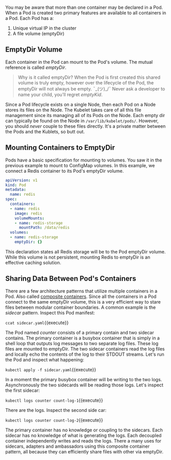 You may be aware that more than one container may be declared in a Pod. When a Pod is created two primary features are available to all containers in a Pod. Each Pod has a:

1. Unique virtual IP in the cluster
2. A file volume (emptyDir)

## EmptyDir Volume

Each container in the Pod can mount to the Pod's volume. The mutual reference is called _emptyDir_.

> Why is it called emptyDir? When the Pod is first created this shared volume is truly empty, however over the lifecycle of the Pod, the emptyDir will not always be empty. ¯\_(ツ)_/¯ Never ask a developer to name your child, you'll regret _emptyKid_.

Since a Pod lifecycle exists on a single Node, then each Pod on a Node stores its files on the Node. The Kubelet takes care of all this file management since its managing all of its Pods on the Node. Each empty dir can typically be found on the Node in `/var/lib/kubelet/pods/`. However, you should _never_ couple to these files directly. It's a private matter between the Pods and the Kublets, so butt out.

## Mounting Containers to EmptyDir

Pods have a basic specification for mounting to volumes. You saw it in the previous example to mount to ConfigMap volumes. In this example, we connect a Redis container to its Pod's emptyDir volume.

```yaml
apiVersion: v1
kind: Pod
metadata:
  name: redis
spec:
  containers:
  - name: redis
    image: redis
    volumeMounts:
    - name: redis-storage
      mountPath: /data/redis
  volumes:
  - name: redis-storage
    emptyDir: {}
```

This declaration states all Redis storage will be to the Pod emptyDir volume. While this volume is not persistent, mounting Redis to emptyDir is an effective caching solution.

## Sharing Data Between Pod's Containers

There are a few architecture patterns that utilize multiple containers in a Pod. Also called [composite containers](https://kubernetes.io/blog/2015/06/the-distributed-system-toolkit-patterns/). Since all the containers in a Pod connect to the same emptyDir volume, this is a very efficient way to stare files between modular container boundaries. A common example is the _sidecar_ pattern. Inspect this Pod manifest:

`ccat sidecar.yaml`{{execute}}

The Pod named _counter_ consists of a primary contain and two sidecar contains. The primary container is a busybox container that is simply in a shell loop that outputs log messages to two separate log files. These log files are mounted to emptyDir. The two sidecar containers read the log files and locally echo the contents of the log to their STDOUT streams. Let's run the Pod and inspect what happening: 

`kubectl apply -f sidecar.yaml`{{execute}}

In a moment the primary busybox container will be writing to the two logs. Asynchronously the two sidecards will be reading those logs. Let's inspect the first sidecar:

`kubectl logs counter count-log-1`{{execute}}

There are the logs. Inspect the second side car:

`kubectl logs counter count-log-2`{{execute}}

The primary container has no knowledge or coupling to the sidecars. Each sidecar has no knowledge of what is generating the logs. Each decoupled container independently writes and reads the logs. There a many uses for sidecars, adapters and ambassadors using this composite container pattern, all because they can efficiently share files with other via emptyDir.
